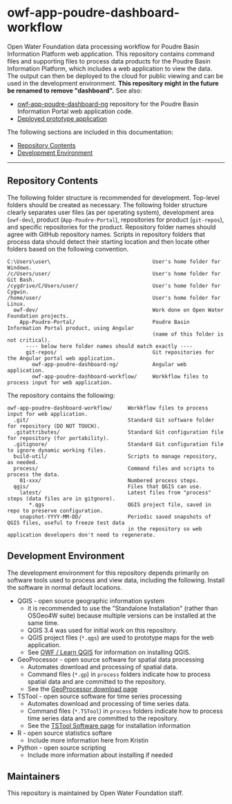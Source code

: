 # owf-app-poudre-dashboard-workflow #

Open Water Foundation data processing workflow for Poudre Basin Information Platform web application.
This repository contains command files and supporting files to process data products
for the Poudre Basin Information Platform, which includes a web application to view the data.
The output can then be deployed to the cloud for public viewing and can be used in the development environment.
**This repository might in the future be renamed to remove "dashboard".**  See also:

* [owf-app-poudre-dashboard-ng](https://github.com/OpenWaterFoundation/owf-app-poudre-dashboard-ng)
repository for the Poudre Basin Information Portal web application code.
* [Deployed prototype application](http://viz.openwaterfoundation.org/owf-app-poudre-dashboard/home)

The following sections are included in this documentation:

* [Repository Contents](#repository-contents)
* [Development Environment](#development-environment)

--------------

## Repository Contents ##

The following folder structure is recommended for development.
Top-level folders should be created as necessary.
The following folder structure clearly separates user files (as per operating system),
development area (`owf-dev`), product (`App-Poudre-Portal`), repositories for product (`git-repos`),
and specific repositories for the product.
Repository folder names should agree with GitHub repository names.
Scripts in repository folders that process data should detect their starting location
and then locate other folders based on the following convention.

```
C:\Users\user\                                 User's home folder for Windows.
/c/Users/user/                                 User's home folder for Git Bash.
/cygdrive/C/Users/user/                        User's home folder for Cygwin.
/home/user/                                    User's home folder for Linux.
  owf-dev/                                     Work done on Open Water Foundation projects.
    App-Poudre-Portal/                         Poudre Basin Information Portal product, using Angular
                                               (name of this folder is not critical).
      ---- below here folder names should match exactly ----
      git-repos/                               Git repositories for the Angular portal web application.
        owf-app-poudre-dashboard-ng/           Angular web application.
        owf-app-poudre-dashboard-workflow/     Workkflow files to process input for web application.
```

The repository contains the following:

```
owf-app-poudre-dashboard-workflow/     Workkflow files to process input for web application.
  .git/                                Standard Git software folder for repository (DO NOT TOUCH).
  .gitattributes/                      Standard Git configuration file for repository (for portability).
  .gitignore/                          Standard Git configuration file to ignore dynamic working files.
  build-util/                          Scripts to manage repository, as needed.
  process/                             Command files and scripts to process the data.
    01-xxx/                            Numbered process steps.
  qgis/                                Files that QGIS can use.
    latest/                            Latest files from "process" steps (data files are in gitgnore).
       *.qgs                           QGIS project file, saved in repo to preserve configuration.
    snapshot-YYYY-MM-DD/               Periodic saved snapshots of QGIS files, useful to freeze test data
                                       in the repository so web application developers don't need to regenerate.
```

## Development Environment ##

The development environment for this repository depends primarily on software tools used to process and view data,
including the following.  Install the software in normal default locations.

* QGIS - open source geographic information system
	+ it is recommended to use the "Standalone Installation" (rather than OSGeo4W suite)
	because multiple versions can be installed at the same time.
	+ QGIS 3.4 was used for initial work on this repository.
	+ QGIS project files (`*.qgs`) are used to prototype maps for the web application.
	+ See [OWF / Learn QGIS](http://learn.openwaterfoundation.org/owf-learn-qgis/) for information on installing QGIS.
* GeoProcessor - open source software for spatial data processing
	+ Automates download and processing of spatial data.
	+ Command files (`*.gp`) in `process` folders indicate how to process spatial data and are
	committed to the repository.
	+ See the [GeoProcessor download page](http://software.openwaterfoundation.org/geoprocessor/)
* TSTool - open source software for time series processing
	+ Automates download and processing of time series data.
	+ Command files (`*.TSTool`) in `process` folders indicate how to process time series data and are
	committed to the repository.
	* See the [TSTool Software page](http://software.openwaterfoundation.org/)
	for installation information
* R - open source statistics softare
	+ Include more information here from Kristin
* Python - open source scripting
	+ Include more information about installing if needed

## Maintainers ##

This repository is maintained by Open Water Foundation staff.
